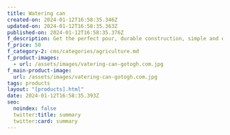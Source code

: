 ```yaml
---
title: Watering can
created-on: 2024-01-12T16:58:35.346Z
updated-on: 2024-01-12T16:58:35.363Z
published-on: 2024-01-12T16:58:35.376Z
f_description: Get the perfect pour, durable construction, simple and easy to use. 14 Litres
f_price: 50
f_category-2: cms/categories/agriculture.md
f_product-images:
  - url: /assets/images/vatering-can-gotogh.com.jpg
f_main-product-image:
  url: /assets/images/vatering-can-gotogh.com.jpg
tags: products
layout: "[products].html"
date: 2024-01-12T16:58:35.393Z
seo:
  noindex: false
  twitter:title: summary
  twitter:card: summary
---
```

